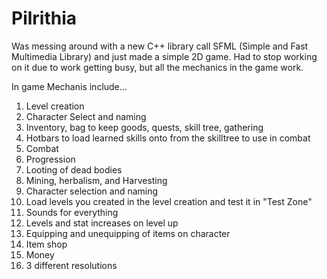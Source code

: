 # Pilrithia
Was messing around with a new C++ library call SFML (Simple and Fast Multimedia Library) and just made a simple 2D game. Had to stop working on it due to work getting busy, but all the mechanics in the game work. 

In game Mechanis include...
1. Level creation
2. Character Select and naming
3. Inventory, bag to keep goods, quests, skill tree, gathering
4. Hotbars to load learned skills onto from the skilltree to use in combat
5. Combat
6. Progression
7. Looting of dead bodies
8. Mining, herbalism, and Harvesting
9. Character selection and naming
10. Load levels you created in the level creation and test it in "Test Zone"
11. Sounds for everything
12. Levels and stat increases on level up
13. Equipping and unequipping of items on character
14. Item shop
15. Money
16. 3 different resolutions
